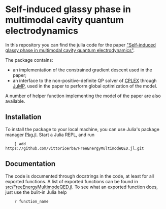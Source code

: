# Self-induced glassy phase in multimodal cavity quantum electrodynamics

In this repository you can find the julia code for the paper ["Self-induced glassy phase in multimodal cavity quantum electrodynamics"](https://arxiv.org/pdf/2101.03754.pdf).

The package contains:
- an implementation of the constrained gradient descent used in the paper;
- an interface to the non-positive-definite QP solver of [CPLEX](https://www.ibm.com/analytics/cplex-optimizer) through [JuMP](https://jump.dev/), used in the paper to perform global optimization of the model.

A number of helper function implementing the model of the paper are also available.

## Installation

To install the package to your local machine, you can use Julia's package manager [Pkg.jl](https://github.com/JuliaLang/Pkg.jl).
Start a Julia REPL, and run
``` 
    ] add https://github.com/vittorioerba/FreeEnergyMultimodeQED.jl.git
```

## Documentation

The code is documented through docstrings in the code, at least for all exported functions.
A list of exported functions can be found in [src/FreeEnergyMultimodeQED.jl](src/FreeEnergyMultimodeQED.jl).
To see what an exported function does, just use the bulit-in Julia help
```
    ? function_name
```
